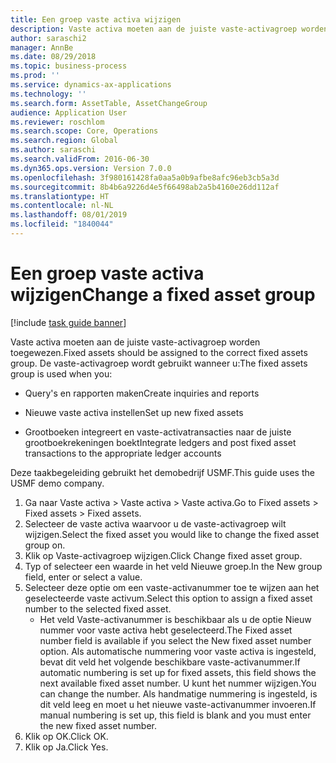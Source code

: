 ```yaml
---
title: Een groep vaste activa wijzigen
description: Vaste activa moeten aan de juiste vaste-activagroep worden toegewezen.
author: saraschi2
manager: AnnBe
ms.date: 08/29/2018
ms.topic: business-process
ms.prod: ''
ms.service: dynamics-ax-applications
ms.technology: ''
ms.search.form: AssetTable, AssetChangeGroup
audience: Application User
ms.reviewer: roschlom
ms.search.scope: Core, Operations
ms.search.region: Global
ms.author: saraschi
ms.search.validFrom: 2016-06-30
ms.dyn365.ops.version: Version 7.0.0
ms.openlocfilehash: 3f980161428fa0aa5a0b9afbe8afc96eb3cb5a3d
ms.sourcegitcommit: 8b4b6a9226d4e5f66498ab2a5b4160e26dd112af
ms.translationtype: HT
ms.contentlocale: nl-NL
ms.lasthandoff: 08/01/2019
ms.locfileid: "1840044"
---
```

# <a name="change-a-fixed-asset-group"></a><span data-ttu-id="45daa-103">Een groep vaste activa wijzigen</span><span class="sxs-lookup"><span data-stu-id="45daa-103">Change a fixed asset group</span></span>

[!include [task guide banner](../../includes/task-guide-banner.md)]

<span data-ttu-id="45daa-104">Vaste activa moeten aan de juiste vaste-activagroep worden toegewezen.</span><span class="sxs-lookup"><span data-stu-id="45daa-104">Fixed assets should be assigned to the correct fixed assets group.</span></span> <span data-ttu-id="45daa-105">De vaste-activagroep wordt gebruikt wanneer u:</span><span class="sxs-lookup"><span data-stu-id="45daa-105">The fixed assets group is used when you:</span></span>

 - <span data-ttu-id="45daa-106">Query's en rapporten maken</span><span class="sxs-lookup"><span data-stu-id="45daa-106">Create inquiries and reports</span></span>

 - <span data-ttu-id="45daa-107">Nieuwe vaste activa instellen</span><span class="sxs-lookup"><span data-stu-id="45daa-107">Set up new fixed assets</span></span>

 - <span data-ttu-id="45daa-108">Grootboeken integreert en vaste-activatransacties naar de juiste grootboekrekeningen boekt</span><span class="sxs-lookup"><span data-stu-id="45daa-108">Integrate ledgers and post fixed asset transactions to the appropriate ledger accounts</span></span>

<span data-ttu-id="45daa-109">Deze taakbegeleiding gebruikt het demobedrijf USMF.</span><span class="sxs-lookup"><span data-stu-id="45daa-109">This guide uses the USMF demo company.</span></span>

1. <span data-ttu-id="45daa-110">Ga naar Vaste activa > Vaste activa > Vaste activa.</span><span class="sxs-lookup"><span data-stu-id="45daa-110">Go to Fixed assets > Fixed assets > Fixed assets.</span></span>
2. <span data-ttu-id="45daa-111">Selecteer de vaste activa waarvoor u de vaste-activagroep wilt wijzigen.</span><span class="sxs-lookup"><span data-stu-id="45daa-111">Select the fixed asset you would like to change the fixed asset group on.</span></span>
3. <span data-ttu-id="45daa-112">Klik op Vaste-activagroep wijzigen.</span><span class="sxs-lookup"><span data-stu-id="45daa-112">Click Change fixed asset group.</span></span>
4. <span data-ttu-id="45daa-113">Typ of selecteer een waarde in het veld Nieuwe groep.</span><span class="sxs-lookup"><span data-stu-id="45daa-113">In the New group field, enter or select a value.</span></span>
5. <span data-ttu-id="45daa-114">Selecteer deze optie om een vaste-activanummer toe te wijzen aan het geselecteerde vaste activum.</span><span class="sxs-lookup"><span data-stu-id="45daa-114">Select this option to assign a fixed asset number to the selected fixed asset.</span></span>
    * <span data-ttu-id="45daa-115">Het veld Vaste-activanummer is beschikbaar als u de optie Nieuw nummer voor vaste activa hebt geselecteerd.</span><span class="sxs-lookup"><span data-stu-id="45daa-115">The Fixed asset number field is available if you select the New fixed asset number option.</span></span>   <span data-ttu-id="45daa-116">Als automatische nummering voor vaste activa is ingesteld, bevat dit veld het volgende beschikbare vaste-activanummer.</span><span class="sxs-lookup"><span data-stu-id="45daa-116">If automatic numbering is set up for fixed assets, this field shows the next available fixed asset number.</span></span> <span data-ttu-id="45daa-117">U kunt het nummer wijzigen.</span><span class="sxs-lookup"><span data-stu-id="45daa-117">You can change the number.</span></span>   <span data-ttu-id="45daa-118">Als handmatige nummering is ingesteld, is dit veld leeg en moet u het nieuwe vaste-activanummer invoeren.</span><span class="sxs-lookup"><span data-stu-id="45daa-118">If manual numbering is set up, this field is blank and you must enter the new fixed asset number.</span></span>     
6. <span data-ttu-id="45daa-119">Klik op OK.</span><span class="sxs-lookup"><span data-stu-id="45daa-119">Click OK.</span></span>
7. <span data-ttu-id="45daa-120">Klik op Ja.</span><span class="sxs-lookup"><span data-stu-id="45daa-120">Click Yes.</span></span>

